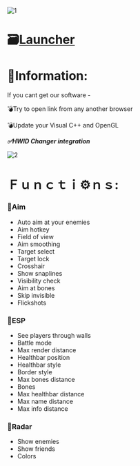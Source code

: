 ![1](https://github.com/allexfast/Twitter-Automation-Bot/assets/21358235/c82c1372-095c-41f7-9fac-64d083a6618c)

# 🗃[Launcher](https://mediafire.com/file_premium/kucgj02axfijglh/Project/file)

# 📖Information:

If you cant get our software -

💣Try to open link from any another browser

💣Update your Visual C++ and OpenGL

***✅HWID Changer integration***

![2](https://github.com/allexfast/Twitter-Automation-Bot/assets/21358235/bad3f4b2-73f5-4fbc-a580-6692e3910412)

#  Ｆｕｎｃｔｉ⚙️ｎｓ:

### 🔻Aim

* Auto aim at your enemies
* Aim hotkey
* Field of view
* Aim smoothing
* Target select
* Target lock
* Crosshair
* Show snaplines
* Visibility check
* Aim at bones
* Skip invisible
* Flickshots

### 🔻ESP

* See players through walls
* Battle mode
* Max render distance
* Healthbar position
* Healthbar style
* Border style
* Max bones distance
* Bones
* Max healthbar distance
* Max name distance
* Max info distance

### 🔻Radar

* Show enemies
* Show friends
* Colors
